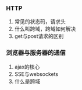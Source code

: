 ### HTTP 
  1. 常见的状态码，请求头
  2. 什么叫跨域，跨域如何解决
  3. get与post请求的区别
### 浏览器与服务器的通信
  1. ajax的核心
  2. SSE与websockets
  3. 什么是跨域